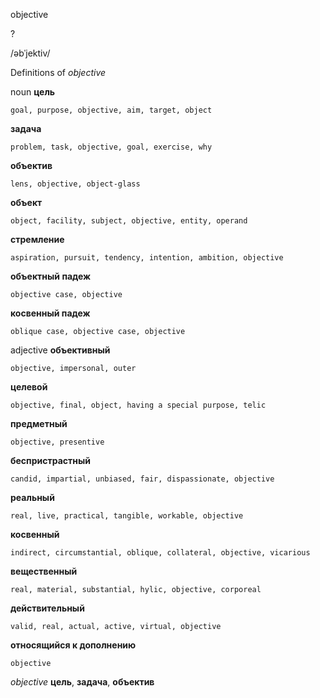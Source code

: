 objective

?

/əbˈjektiv/

Definitions of _objective_

noun
**цель**

    goal, purpose, objective, aim, target, object
**задача**

    problem, task, objective, goal, exercise, why
**объектив**

    lens, objective, object-glass
**объект**

    object, facility, subject, objective, entity, operand
**стремление**

    aspiration, pursuit, tendency, intention, ambition, objective
**объектный падеж**

    objective case, objective
**косвенный падеж**

    oblique case, objective case, objective

adjective
**объективный**

    objective, impersonal, outer
**целевой**

    objective, final, object, having a special purpose, telic
**предметный**

    objective, presentive
**беспристрастный**

    candid, impartial, unbiased, fair, dispassionate, objective
**реальный**

    real, live, practical, tangible, workable, objective
**косвенный**

    indirect, circumstantial, oblique, collateral, objective, vicarious
**вещественный**

    real, material, substantial, hylic, objective, corporeal
**действительный**

    valid, real, actual, active, virtual, objective
**относящийся к дополнению**

    objective

_objective_
**цель**, **задача**, **объектив**